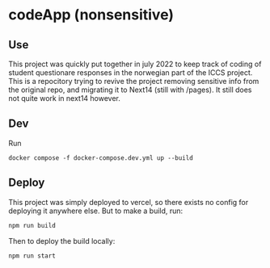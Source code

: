 # codeApp (nonsensitive)

## Use
This project was quickly put together in july 2022 to keep track of coding of student questionare responses in the norwegian part of the ICCS project. This is a repocitory trying to revive the project removing sensitive info from the original repo, and migrating it to Next14 (still with /pages). It still does not quite work in next14 however.

## Dev
Run
```
docker compose -f docker-compose.dev.yml up --build
```

## Deploy
This project was simply deployed to vercel, so there exists no config for deploying it anywhere else. But to make a build, run:

```bash
npm run build
```

Then to deploy the build locally:

```bash
npm run start
```
